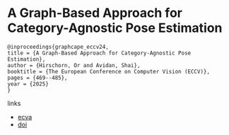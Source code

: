 # A Graph-Based Approach for Category-Agnostic Pose Estimation

```
@inproceedings{graphcape_eccv24,
title = {A Graph-Based Approach for Category-Agnostic Pose Estimation},
author = {Hirschorn, Or and Avidan, Shai},
booktitle = {The European Conference on Computer Vision (ECCV)},
pages = {469--485},
year = {2025}
}
```

links
- [ecva](https://www.ecva.net/papers/eccv_2024/papers_ECCV/html/8058_ECCV_2024_paper.php)
- [doi](https://link.springer.com/chapter/10.1007/978-3-031-73036-8_27)

